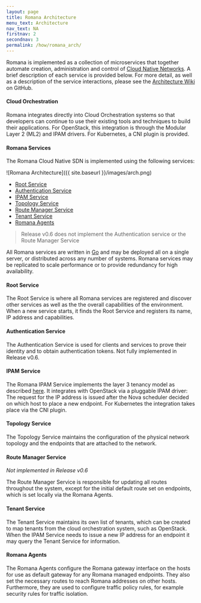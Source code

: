 ```yaml
---
layout: page
title: Romana Architecture
menu_text: Architecture
nav_text: NA
firstnav: 2
secondnav: 3
permalink: /how/romana_arch/
---
```


Romana is implemented as a collection of microservices that together automate
creation, administration and control of [Cloud Native
Networks](/cloud/cloud_native_networks/). A brief description of each service
is provided below. For more detail, as well as a description of the service
interactions, please see the [Architecture
Wiki](https://github.com/romana/core/wiki) on GitHub.

#### Cloud Orchestration

Romana integrates directly into Cloud Orchestration systems so that developers
can continue to use their existing tools and techniques to build their
applications. For OpenStack, this integration is through the Modular Layer 2
(ML2) and IPAM drivers. For Kubernetes, a CNI plugin is provided.

#### Romana Services

The Romana Cloud Native SDN is implemented using the following services:

![Romana Architecture]({{ site.baseurl }}/images/arch.png)

- [Root Service](#root-service)
- [Authentication Service](#authorization-service)
- [IPAM Service](#ipam-service)
- [Topology Service](#topology-service)
- [Route Manager Service](#route-manager-service)
- [Tenant Service](#tenant-service)
- [Romana Agents](#romana-agents)


> Release v0.6 does not implement the Authentication service or the Route Manager Service

All Romana services are written in [Go](https://golang.org/) and may be
deployed all on a single server, or distributed across any number of systems.
Romana services may be replicated to scale performance or to provide redundancy
for high availability. 


#### Root Service

The Root Service is where all Romana services are registered and discover other
services as well as the the overall capabilities of the environment. When a new
service starts, it finds the Root Service and registers its name, IP address
and capabilities. 

#### Authentication Service

The Authentication Service is used for clients and services to prove their
identity and to obtain authentication tokens.  Not fully implemented in Release
v0.6.

#### IPAM Service

The Romana IPAM Service implements the layer 3 tenancy model as described
[here](/how/romana_details/#ip-address-management/). It integrates with
OpenStack via a pluggable IPAM driver: The request for the IP address is
issued after the Nova scheduler decided on which host to place a new endpoint.
For Kubernetes the integration takes place via the CNI plugin.

#### Topology Service

The Topology Service maintains the configuration of the physical network
topology and the endpoints that are attached to the network.

#### Route Manager Service

*Not implemented in Release v0.6*

The Route Manager Service is responsible for updating all routes throughout the
system, except for the initial default route set on endpoints, which is set
locally via the Romana Agents.

#### Tenant Service

The Tenant Service maintains its own list of tenants, which can be created to
map tenants from the cloud orchestration system, such as OpenStack. When the
IPAM Service needs to issue a new IP address for an endpoint it may query the
Tenant Service for information.

#### Romana Agents

The Romana Agents configure the Romana gateway interface on the hosts for use
as default gateway for any Romana managed endpoints. They also set the
necessary routes to reach Romana addresses on other hosts.  Furthermore, they
are used to configure traffic policy rules, for example security rules for
traffic isolation.


